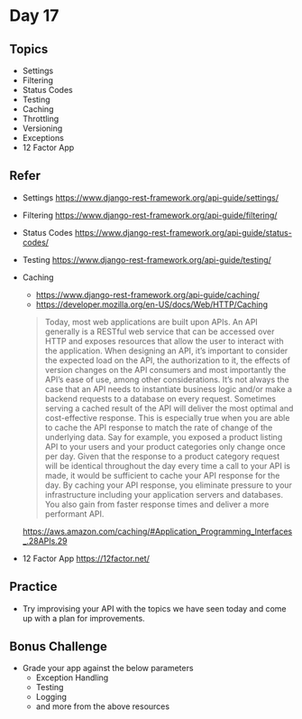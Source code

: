 # Day 17

## Topics

  - Settings
  - Filtering
  - Status Codes
  - Testing
  - Caching
  - Throttling
  - Versioning
  - Exceptions
  - 12 Factor App

## Refer

  - Settings https://www.django-rest-framework.org/api-guide/settings/
  - Filtering https://www.django-rest-framework.org/api-guide/filtering/
  - Status Codes https://www.django-rest-framework.org/api-guide/status-codes/
  - Testing https://www.django-rest-framework.org/api-guide/testing/
  - Caching
    - https://www.django-rest-framework.org/api-guide/caching/
    - https://developer.mozilla.org/en-US/docs/Web/HTTP/Caching

    > Today, most web applications are built upon APIs. An API generally is a RESTful web service that can be accessed over HTTP and exposes resources that allow the user to interact with the application. When designing an API, it’s important to consider the expected load on the API, the authorization to it, the effects of version changes on the API consumers and most importantly the API’s ease of use, among other considerations. It’s not always the case that an API needs to instantiate business logic and/or make a backend requests to a database on every request. Sometimes serving a cached result of the API will deliver the most optimal and cost-effective response. This is especially true when you are able to cache the API response to match the rate of change of the underlying data. Say for example, you exposed a product listing API to your users and your product categories only change once per day. Given that the response to a product category request will be identical throughout the day every time a call to your API is made, it would be sufficient to cache your API response for the day. By caching your API response, you eliminate pressure to your infrastructure including your application servers and databases. You also gain from faster response times and deliver a more performant API.

    https://aws.amazon.com/caching/#Application_Programming_Interfaces_.28APIs.29

  - 12 Factor App https://12factor.net/

## Practice

  - Try improvising your API with the topics we have seen today and come up with a plan for improvements.

## Bonus Challenge

  - Grade your app against the below parameters
    - Exception Handling
    - Testing
    - Logging
    - and more from the above resources
